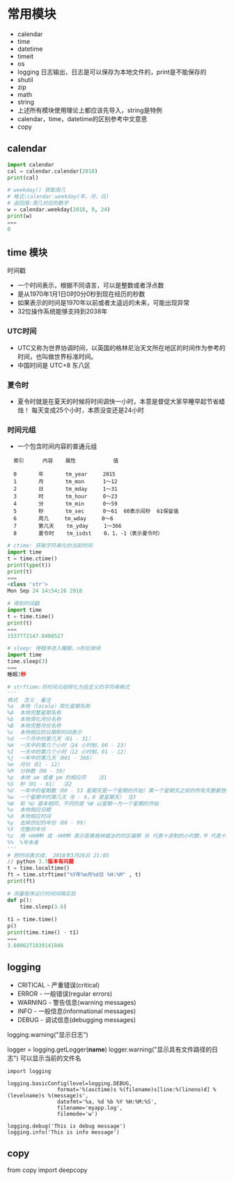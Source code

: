 # 常用模块
  - calendar
  - time
  - datetime
  - timeit
  - os
  - logging 日志输出，日志是可以保存为本地文件的，print是不能保存的
  - shutil
  - zip
  - math
  - string
  - 上述所有模块使用理论上都应该先导入，string是特例
  - calendar，time，datetime的区别参考中文意思
  - copy
  
## calendar
```python
import calendar
cal = calendar.calendar(2018)
print(cal)
```
```python
# weekday() 获取周几
# 格式:calendar.weekday(年，月，日)
# 返回值:周几对应的数字
w = calendar.weekday(2018, 9, 24)
print(w)
===
0
```

## time 模块
时间戳
  - 一个时间表示，根据不同语言，可以是整数或者浮点数
  - 是从1970年1月1日0时0分0秒到现在经历的秒数
  - 如果表示的时间是1970年以前或者太遥远的未来，可能出现异常
  - 32位操作系统能够支持到2038年

### UTC时间
  - UTC又称为世界协调时间，以英国的格林尼治天文所在地区的时间作为参考的时间，也叫做世界标准时间。
  - 中国时间是 UTC+8 东八区
  
### 夏令时
  - 夏令时就是在夏天的时候将时间调快一小时，本意是督促大家早睡早起节省蜡烛！ 每天变成25个小时，本质没变还是24小时
    
### 时间元组 
  - 一个包含时间内容的普通元组
```
  索引      内容    属性            值

  0       年       tm_year     2015
  1       月       tm_mon      1～12
  2       日       tm_mday     1～31
  3       时       tm_hour     0～23
  4       分       tm_min      0～59
  5       秒       tm_sec      0～61  60表示闰秒  61保留值
  6       周几     tm_wday     0～6
  7       第几天    tm_yday     1～366
  8       夏令时    tm_isdst    0，1，-1（表示夏令时）
```
```python
# ctime: 获取字符串化的当前时间
import time
t = time.ctime()
print(type(t))
print(t)
===
<class 'str'>
Mon Sep 24 14:54:26 2018
```
```python
# 得到时间戳
import time
t = time.time()
print(t)
===
1537772147.8408527
```
```python
# sleep: 使程序进入睡眠，n秒后继续
import time
time.sleep(3)
===
睡眠3秒
```
```python
# strftime:将时间元组转化为自定义的字符串格式
'''
格式  含义  备注
%a  本地（locale）简化星期名称    
%A  本地完整星期名称    
%b  本地简化月份名称    
%B  本地完整月份名称    
%c  本地相应的日期和时间表示    
%d  一个月中的第几天（01 - 31）   
%H  一天中的第几个小时（24 小时制，00 - 23）   
%I  一天中的第几个小时（12 小时制，01 - 12）   
%j  一年中的第几天（001 - 366）  
%m  月份（01 - 12） 
%M  分钟数（00 - 59）    
%p  本地 am 或者 pm 的相应符    注1
%S  秒（01 - 61）  注2
%U  一年中的星期数（00 - 53 星期天是一个星期的开始）第一个星期天之前的所有天数都放在第 0 周   注3
%w  一个星期中的第几天（0 - 6，0 是星期天） 注3
%W  和 %U 基本相同，不同的是 %W 以星期一为一个星期的开始  
%x  本地相应日期  
%X  本地相应时间  
%y  去掉世纪的年份（00 - 99）    
%Y  完整的年份   
%z  用 +HHMM 或 -HHMM 表示距离格林威治的时区偏移（H 代表十进制的小时数，M 代表十进制的分钟数）      
%%  %号本身
'''
# 把时间表示成， 2018年3月26日 21:05
// python 3.7版本有问题
t = time.localtime()
ft = time.strftime("%Y年%m月%d日 %H:%M" , t)
print(ft)
```
```python
# 测量程序运行时间间隔实验
def p():
    time.sleep(3.6)
    
t1 = time.time()
p()
print(time.time() - t1)
===
3.6006271839141846
```

## logging
- CRITICAL - 严重错误(critical)
- ERROR - 一般错误(regular errors)
- WARNING - 警告信息(warning messages)
- INFO - 一般信息(informational messages)
- DEBUG - 调试信息(debugging messages)

logging.warning("显示日志") 

logger = logging.getLogger(__name__)
logger.warning("显示具有文件路径的日志")  可以显示当前的文件名


```
import logging

logging.basicConfig(level=logging.DEBUG,
                format='%(asctime)s %(filename)s[line:%(lineno)d] %(levelname)s %(message)s',
                datefmt='%a, %d %b %Y %H:%M:%S',
                filename='myapp.log',
                filemode='w')
    
logging.debug('This is debug message')
logging.info('This is info message')
```

## copy
from copy import deepcopy
